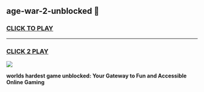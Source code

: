 
## age-war-2-unblocked 👋
<h3>
<a href="https://premium.freeplayer.one?title=age-war-2-unblocked&ref=14F">CLICK TO PLAY</a></h3>
<hr>

<h3>
<a href="https://premium.freeplayer.one?title=age-war-2-unblocked&ref=14F">CLICK 2 PLAY</a>
  
</h3>

<a href="https://premium.freeplayer.one?title=age-war-2-unblocked&ref=12F/"><img src="https://clearcache.store/games.png"></a>


**worlds hardest game unblocked: Your Gateway to Fun and Accessible Online Gaming**
